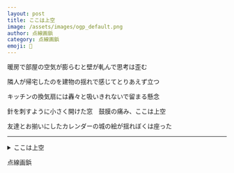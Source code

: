 ```yaml
---
layout: post
title: ここは上空
image: /assets/images/ogp_default.png
author: 点線画鋲
category: 点線画鋲
emoji: 📌
---
```


<div class="tanka-area"><div class="tanka">
<p>暖房で部屋の空気が膨らむと壁が軋んで思考は歪む</p>

<p>隣人が帰宅したのを建物の揺れで感じてとりあえず立つ</p>

<p>キッチンの換気扇には轟々と吸いきれないで留まる懸念</p>

<p>針を刺すように小さく開けた窓　鼓膜の痛み、ここは上空</p>

<p>友達とお揃いにしたカレンダーの城の絵が揺れぼくは座った</p>

</div></div>

---

<details><summary>ここは上空</summary>
暖房で部屋の空気が膨らむと壁が軋んで思考は歪む<br/>
隣人が帰宅したのを建物の揺れで感じてとりあえず立つ<br/>
キッチンの換気扇には轟々と吸いきれないで留まる懸念<br/>
針を刺すように小さく開けた窓　鼓膜の痛み、ここは上空<br/>
友達とお揃いにしたカレンダーの城の絵が揺れぼくは座った<br/>
<br/>

</details>

点線画鋲
